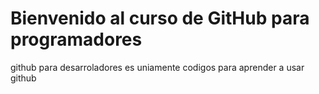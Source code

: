 # Bienvenido al curso de GitHub para programadores

github para desarroladores es uniamente codigos para aprender a usar github

